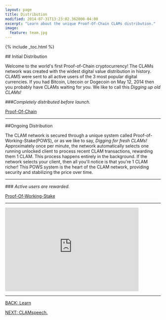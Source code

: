 ```yaml
---
layout: page
title: Distribution
modified: 2014-07-31T13:23:02.362000-04:00
excerpt: "Learn about the unique Proof-Of-Chain CLAMs distribution."
image:
  feature: team.jpg
---
```


{% include _toc.html %}

##<i class="fa fa-rocket fa-5x"></i> Initial Distribution

Welcome to the world's first Proof-of-Chain cryptocurrency! The CLAMs network was created with the widest digital value distribution in history. CLAMS were sent to all active users of the 3 most popular digital currencies. If you had Bitcoin, Litecoin or Dogecoin on May 12, 2014 then you probably have CLAMs waiting for you. We like to call this *Digging up old CLAMs!*


###*<i class="fa fa-check-square fa-2x"></i>Completely distributed before launch.*

<a markdown="0" href="{{ site.url }}/proof-of-chain" class="btn"><i class="fa fa-arrow-down "></i> Proof-Of-Chain</a>

---

##Ongoing Distribution

The CLAM network is secured through a unique system called Proof-of-Working-Stake(POWS), or as we like to say, *Digging for fresh CLAMs!* Approximately once per minute, the network automatically selects one running unlocked client to process recent CLAM transactions, rewarding them 1 CLAM. This process happens entirely in the background. If the network selects your client, then all you'll notice is that you're 1 CLAM richer! This POWS system is the heart of the CLAM network, providing security and stabilizing the price over time.

---

###*<i class="fa fa-check-square fa-2x"></i> Active users are rewarded.*

<a markdown="0" href="{{ site.url }}/proof-of-working-stake" class="btn"><i class="fa fa-arrow-down "></i> Proof-Of-Working-Stake</a>

---

<iframe class="youtube-player" type="text/html" width="432" height="270" style="max-width:100%;" src="http://www.youtube.com/embed/Z157sNseYJ0?wmode=opaque" frameborder="0" allowfullscreen="true"></iframe>

---

<div><a markdown="0" href="{{ site.url }}/learn" class="btn">BACK: Learn</a>

<a markdown="0" href="{{ site.url }}/learn/clamspeech" class="btn">NEXT: CLAMspeech.</a></div>